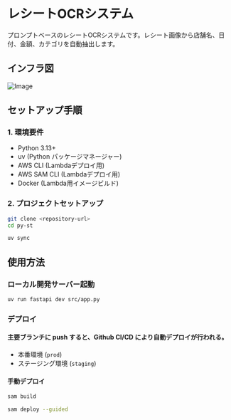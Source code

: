 # レシートOCRシステム

プロンプトベースのレシートOCRシステムです。レシート画像から店舗名、日付、金額、カテゴリを自動抽出します。

## インフラ図
![Image](https://github.com/user-attachments/assets/dd4c8cf7-13c1-4ead-9248-4157d3cebe9d)

## セットアップ手順

### 1. 環境要件

- Python 3.13+
- uv (Python パッケージマネージャー)
- AWS CLI (Lambdaデプロイ用)
- AWS SAM CLI (Lambdaデプロイ用)
- Docker (Lambda用イメージビルド)

### 2. プロジェクトセットアップ

```bash
git clone <repository-url>
cd py-st

uv sync
```

## 使用方法

### ローカル開発サーバー起動

```bash
uv run fastapi dev src/app.py
```

### デプロイ

#### 主要ブランチに push すると、Github CI/CD により自動デプロイが行われる。

- 本番環境 (`prod`)
- ステージング環境 (`staging`)

#### 手動デプロイ

```bash
sam build

sam deploy --guided
```